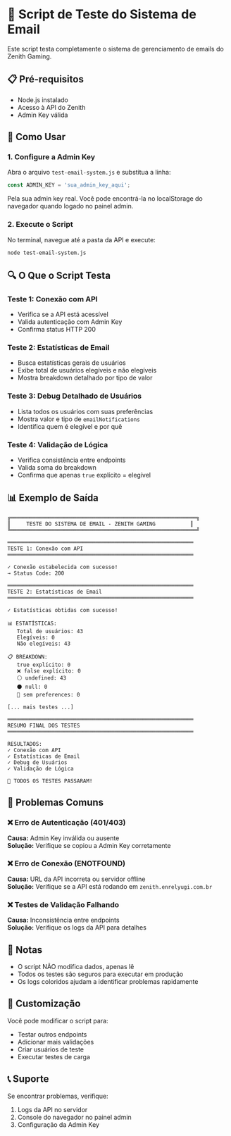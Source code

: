 # 🧪 Script de Teste do Sistema de Email

Este script testa completamente o sistema de gerenciamento de emails do Zenith Gaming.

## 📋 Pré-requisitos

- Node.js instalado
- Acesso à API do Zenith
- Admin Key válida

## 🚀 Como Usar

### 1. Configure a Admin Key

Abra o arquivo `test-email-system.js` e substitua a linha:

```javascript
const ADMIN_KEY = 'sua_admin_key_aqui';
```

Pela sua admin key real. Você pode encontrá-la no localStorage do navegador quando logado no painel admin.

### 2. Execute o Script

No terminal, navegue até a pasta da API e execute:

```bash
node test-email-system.js
```

## 🔍 O Que o Script Testa

### Teste 1: Conexão com API
- Verifica se a API está acessível
- Valida autenticação com Admin Key
- Confirma status HTTP 200

### Teste 2: Estatísticas de Email
- Busca estatísticas gerais de usuários
- Exibe total de usuários elegíveis e não elegíveis
- Mostra breakdown detalhado por tipo de valor

### Teste 3: Debug Detalhado de Usuários
- Lista todos os usuários com suas preferências
- Mostra valor e tipo de `emailNotifications`
- Identifica quem é elegível e por quê

### Teste 4: Validação de Lógica
- Verifica consistência entre endpoints
- Valida soma do breakdown
- Confirma que apenas `true` explícito = elegível

## 📊 Exemplo de Saída

```
╔═══════════════════════════════════════════════════════════╗
║     TESTE DO SISTEMA DE EMAIL - ZENITH GAMING           ║
╚═══════════════════════════════════════════════════════════╝

═══════════════════════════════════════════════════════════
TESTE 1: Conexão com API
═══════════════════════════════════════════════════════════

✓ Conexão estabelecida com sucesso!
→ Status Code: 200

═══════════════════════════════════════════════════════════
TESTE 2: Estatísticas de Email
═══════════════════════════════════════════════════════════

✓ Estatísticas obtidas com sucesso!

📊 ESTATÍSTICAS:
   Total de usuários: 43
   Elegíveis: 0
   Não elegíveis: 43

📋 BREAKDOWN:
   true explícito: 0
   ❌ false explícito: 0
   ⚪ undefined: 43
   ⚫ null: 0
   🚫 sem preferences: 0

[... mais testes ...]

═══════════════════════════════════════════════════════════
RESUMO FINAL DOS TESTES
═══════════════════════════════════════════════════════════

RESULTADOS:
✓ Conexão com API
✓ Estatísticas de Email
✓ Debug de Usuários
✓ Validação de Lógica

🎉 TODOS OS TESTES PASSARAM!
```

## 🐛 Problemas Comuns

### ❌ Erro de Autenticação (401/403)
**Causa:** Admin Key inválida ou ausente  
**Solução:** Verifique se copiou a Admin Key corretamente

### ❌ Erro de Conexão (ENOTFOUND)
**Causa:** URL da API incorreta ou servidor offline  
**Solução:** Verifique se a API está rodando em `zenith.enrelyugi.com.br`

### ❌ Testes de Validação Falhando
**Causa:** Inconsistência entre endpoints  
**Solução:** Verifique os logs da API para detalhes

## 📝 Notas

- O script NÃO modifica dados, apenas lê
- Todos os testes são seguros para executar em produção
- Os logs coloridos ajudam a identificar problemas rapidamente

## 🔧 Customização

Você pode modificar o script para:
- Testar outros endpoints
- Adicionar mais validações
- Criar usuários de teste
- Executar testes de carga

## 📞 Suporte

Se encontrar problemas, verifique:
1. Logs da API no servidor
2. Console do navegador no painel admin
3. Configuração da Admin Key
